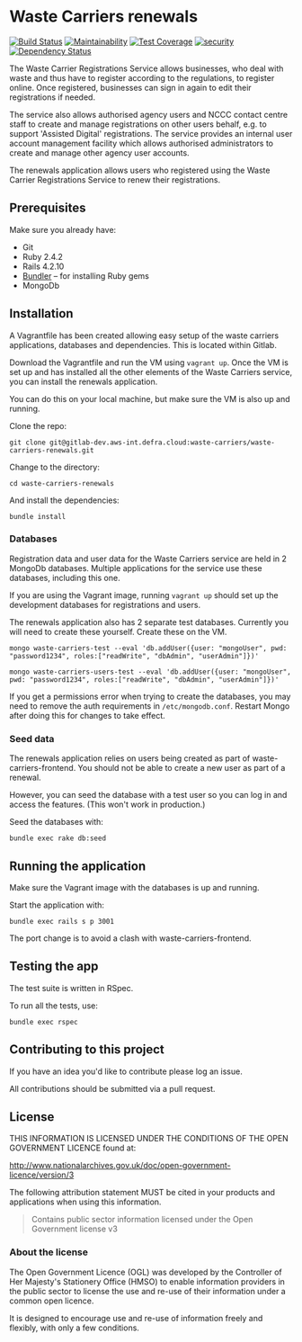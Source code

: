 # Waste Carriers renewals

[![Build Status](https://travis-ci.org/DEFRA/waste-carriers-renewals.svg?branch=master)](https://travis-ci.org/DEFRA/waste-carriers-renewals) [![Maintainability](https://api.codeclimate.com/v1/badges/414c0f88f3f030452da8/maintainability)](https://codeclimate.com/github/DEFRA/waste-carriers-renewals/maintainability) [![Test Coverage](https://api.codeclimate.com/v1/badges/414c0f88f3f030452da8/test_coverage)](https://codeclimate.com/github/DEFRA/waste-carriers-renewals/test_coverage) [![security](https://hakiri.io/github/DEFRA/waste-carriers-renewals/master.svg)](https://hakiri.io/github/DEFRA/waste-carriers-renewals/master) [![Dependency Status](https://dependencyci.com/github/DEFRA/waste-carriers-renewals/badge)](https://dependencyci.com/github/DEFRA/waste-carriers-renewals)

The Waste Carrier Registrations Service allows businesses, who deal with waste and thus have to register according to the regulations, to register online. Once registered, businesses can sign in again to edit their registrations if needed.

The service also allows authorised agency users and NCCC contact centre staff to create and manage registrations on other users behalf, e.g. to support 'Assisted Digital' registrations. The service provides an internal user account management facility which allows authorised administrators to create and manage other agency user accounts.

The renewals application allows users who registered using the Waste Carrier Registrations Service to renew their registrations.

## Prerequisites

Make sure you already have:

- Git
- Ruby 2.4.2
- Rails 4.2.10
- [Bundler](http://bundler.io/) – for installing Ruby gems
- MongoDb

## Installation

A Vagrantfile has been created allowing easy setup of the waste carriers applications, databases and dependencies. This is located within Gitlab.

Download the Vagrantfile and run the VM using `vagrant up`. Once the VM is set up and has installed all the other elements of the Waste Carriers service, you can install the renewals application.

You can do this on your local machine, but make sure the VM is also up and running.

Clone the repo:

`git clone git@gitlab-dev.aws-int.defra.cloud:waste-carriers/waste-carriers-renewals.git`

Change to the directory:

`cd waste-carriers-renewals`

And install the dependencies:

`bundle install`

### Databases

Registration data and user data for the Waste Carriers service are held in 2 MongoDb databases. Multiple applications for the service use these databases, including this one.

If you are using the Vagrant image, running `vagrant up` should set up the development databases for registrations and users.

The renewals application also has 2 separate test databases. Currently you will need to create these yourself. Create these on the VM.

`mongo waste-carriers-test --eval 'db.addUser({user: "mongoUser", pwd: "password1234", roles:["readWrite", "dbAdmin", "userAdmin"]})'`

`mongo waste-carriers-users-test --eval 'db.addUser({user: "mongoUser", pwd: "password1234", roles:["readWrite", "dbAdmin", "userAdmin"]})'`

If you get a permissions error when trying to create the databases, you may need to remove the auth requirements in `/etc/mongodb.conf`. Restart Mongo after doing this for changes to take effect.

### Seed data

The renewals application relies on users being created as part of waste-carriers-frontend. You should not be able to create a new user as part of a renewal.

However, you can seed the database with a test user so you can log in and access the features. (This won't work in production.)

Seed the databases with:

`bundle exec rake db:seed`

## Running the application

Make sure the Vagrant image with the databases is up and running.

Start the application with:

`bundle exec rails s p 3001`

The port change is to avoid a clash with waste-carriers-frontend.

## Testing the app

The test suite is written in RSpec.

To run all the tests, use:

`bundle exec rspec`

## Contributing to this project

If you have an idea you'd like to contribute please log an issue.

All contributions should be submitted via a pull request.

## License

THIS INFORMATION IS LICENSED UNDER THE CONDITIONS OF THE OPEN GOVERNMENT LICENCE found at:

http://www.nationalarchives.gov.uk/doc/open-government-licence/version/3

The following attribution statement MUST be cited in your products and applications when using this information.

> Contains public sector information licensed under the Open Government license v3

### About the license

The Open Government Licence (OGL) was developed by the Controller of Her Majesty's Stationery Office (HMSO) to enable information providers in the public sector to license the use and re-use of their information under a common open licence.

It is designed to encourage use and re-use of information freely and flexibly, with only a few conditions.
